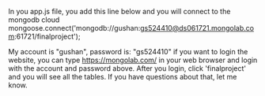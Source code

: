 In you app.js file, you add this line below and you will connect to the mongodb cloud
	mongoose.connect('mongodb://gushan:gs524410@ds061721.mongolab.com:61721/finalproject');

My account is "gushan", password is: "gs524410"
if you want to login the website, you can type https://mongolab.com/ in your web browser and login with the account and password above.
After you login, click 'finalproject' and you will see all the tables. If you have questions about that, let me know.
